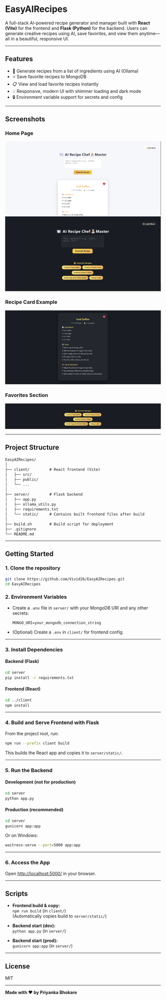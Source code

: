 # EasyAIRecipes

A full-stack AI-powered recipe generator and manager built with **React (Vite)** for the frontend and **Flask (Python)** for the backend. Users can generate creative recipes using AI, save favorites, and view them anytime—all in a beautiful, responsive UI.

---

## Features

- 🍅 Generate recipes from a list of ingredients using AI (Ollama)
- ⭐ Save favorite recipes to MongoDB
- 📋 View and load favorite recipes instantly
- 💡 Responsive, modern UI with shimmer loading and dark mode
- 🔒 Environment variable support for secrets and config

---

## Screenshots

### Home Page
![Home](screenshots/light-mode.png)
![Home](screenshots/dark-mode.png)


### Recipe Card Example
![Recipe Card](screenshots/recipe-card.png)

### Favorites Section
![Favorites](screenshots/favorites.png)

---

## Project Structure

```
EasyAIRecipes/
│
├── client/         # React frontend (Vite)
│   ├── src/
│   ├── public/
│   └── ...
│
├── server/         # Flask backend
│   ├── app.py
│   ├── ollama_utils.py
│   ├── requirements.txt
│   └── static/     # Contains built frontend files after build
│
├── build.sh        # Build script for deployment
├── .gitignore
└── README.md
```

---

## Getting Started

### 1. Clone the repository

```sh
git clone https://github.com/Vivid26/EasyAIRecipes.git
cd EasyAIRecipes
```

### 2. Environment Variables

- Create a `.env` file in `server/` with your MongoDB URI and any other secrets:
  ```
  MONGO_URI=your_mongodb_connection_string
  ```

- (Optional) Create a `.env` in `client/` for frontend config.

---

### 3. Install Dependencies

#### Backend (Flask)
```sh
cd server
pip install -r requirements.txt
```

#### Frontend (React)
```sh
cd ../client
npm install
```

---

### 4. Build and Serve Frontend with Flask

From the project root, run:
```sh
npm run --prefix client build
```
This builds the React app and copies it to `server/static/`.

---

### 5. Run the Backend

#### Development (not for production)
```sh
cd server
python app.py
```

#### Production (recommended)
```sh
cd server
gunicorn app:app
```
Or on Windows:
```sh
waitress-serve --port=5000 app:app
```

---

### 6. Access the App

Open [http://localhost:5000/](http://localhost:5000/) in your browser.

---


## Scripts

- **Frontend build & copy:**  
  `npm run build` (in `client/`)  
  (Automatically copies build to `server/static/`)

- **Backend start (dev):**  
  `python app.py` (in `server/`)

- **Backend start (prod):**  
  `gunicorn app:app` (in `server/`)

---

## License

MIT

---

**Made with ❤️ by Priyanka Bhokare**